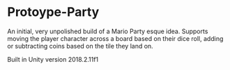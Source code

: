 # Protoype-Party
An initial, very unpolished build of a Mario Party esque idea. Supports moving the player character across a board based on their dice roll, adding or subtracting coins based on the tile they land on.

Built in Unity version 2018.2.11f1
